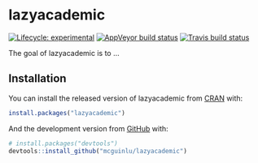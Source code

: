 
<!-- README.md is generated from README.Rmd. Please edit that file -->

# lazyacademic

<!-- badges: start -->

[![Lifecycle:
experimental](https://img.shields.io/badge/lifecycle-experimental-orange.svg)](https://www.tidyverse.org/lifecycle/#experimental)
[![AppVeyor build
status](https://ci.appveyor.com/api/projects/status/github/mcguinlu/lazyacademic?branch=master&svg=true)](https://ci.appveyor.com/project/mcguinlu/lazyacademic)
[![Travis build
status](https://travis-ci.com/mcguinlu/lazyacademic.svg?branch=master)](https://travis-ci.com/mcguinlu/lazyacademic)
<!-- badges: end -->

The goal of lazyacademic is to …

## Installation

You can install the released version of lazyacademic from
[CRAN](https://CRAN.R-project.org) with:

``` r
install.packages("lazyacademic")
```

And the development version from [GitHub](https://github.com/) with:

``` r
# install.packages("devtools")
devtools::install_github("mcguinlu/lazyacademic")
```
